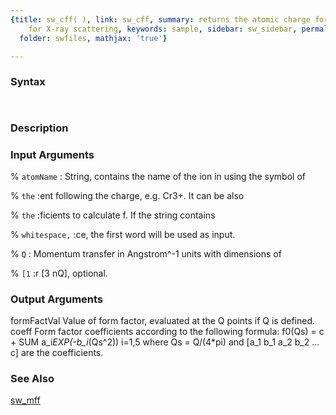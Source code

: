 ```yaml
---
{title: sw_cff( ), link: sw_cff, summary: returns the atomic charge form factor values
    for X-ray scattering, keywords: sample, sidebar: sw_sidebar, permalink: sw_cff.html,
  folder: swfiles, mathjax: 'true'}

---
```


### Syntax

` `

### Description

 

### Input Arguments

% `atomName`
:      String, contains the name of the ion in using the symbol of

% `the`
:ent following the charge, e.g. Cr3+. It can be also

% `the`
:ficients to calculate f. If the string contains

% `whitespace,`
:ce, the first word will be used as input.

% `Q`
:      Momentum transfer in Angstrom^-1 units with dimensions of

% `[1`
:r [3 nQ], optional.

### Output Arguments

formFactVal   Value of form factor, evaluated at the Q points if Q is
defined.
coeff         Form factor coefficients according to the following
formula:
    f0(Qs) = c + SUM a_i*EXP(-b_i*(Qs^2))
                 i=1,5
where Qs = Q/(4*pi) and [a_1 b_1 a_2 b_2 ... c] are the
coefficients.

### See Also

[sw_mff](sw_mff.html)

